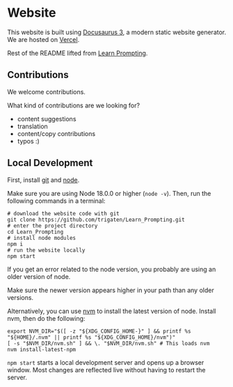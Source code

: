 # Website

This website is built using [Docusaurus 3](https://docusaurus.io/), a modern static website generator. We are hosted on [Vercel](https://vercel.com/).

Rest of the README lifted from [Learn Prompting](https://github.com/trigaten/Learn_Prompting).

## Contributions

We welcome contributions.

What kind of contributions are we looking for?

- content suggestions
- translation
- content/copy contributions
- typos :)


## Local Development

First, install [git](https://git-scm.com/book/en/v2/Getting-Started-Installing-Git) and [node](https://nodejs.org/en/download/).

Make sure you are using Node 18.0.0 or higher (`node -v`). Then, run the following commands in a terminal:
```
# download the website code with git
git clone https://github.com/trigaten/Learn_Prompting.git
# enter the project directory
cd Learn_Prompting
# install node modules
npm i
# run the website locally
npm start
```

If you get an error related to the node version, you probably are using an older version of node.

Make sure the newer version appears higher in your path than any older versions. 

Alternatively, you can use [nvm](https://github.com/nvm-sh/nvm#installing-and-updating) to install the latest version of node. Install nvm, then do the following:
```
export NVM_DIR="$([ -z "${XDG_CONFIG_HOME-}" ] && printf %s "${HOME}/.nvm" || printf %s "${XDG_CONFIG_HOME}/nvm")"
[ -s "$NVM_DIR/nvm.sh" ] && \. "$NVM_DIR/nvm.sh" # This loads nvm
nvm install-latest-npm
```

`npm start` starts a local development server and opens up a browser window. Most changes are reflected live without having to restart the server.
